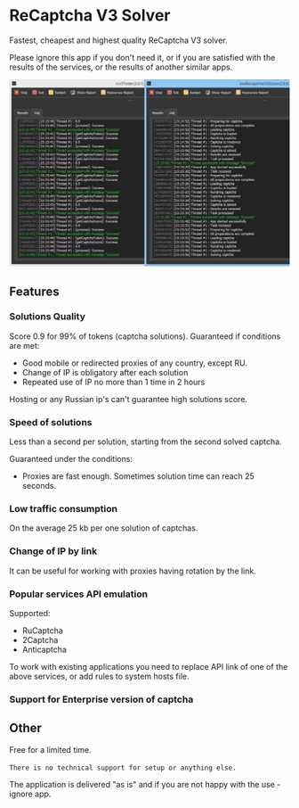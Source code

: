 # ReCaptcha V3 Solver

Fastest, cheapest and highest quality ReCaptcha V3 solver.

Please ignore this app if you don't need it, or if you are satisfied with the results of the services, or the results of another similar apps.

![](./tests-screen.jpg)

## Features

### Solutions Quality

Score 0.9 for 99% of tokens (captcha solutions).
Guaranteed if conditions are met:

-   Good mobile or redirected proxies of any country, except RU.
-   Change of IP is obligatory after each solution
-   Repeated use of IP no more than 1 time in 2 hours

Hosting or any Russian ip's can't guarantee high solutions score.

### Speed of solutions

Less than a second per solution, starting from the second solved captcha.

Guaranteed under the conditions:

-   Proxies are fast enough.
    Sometimes solution time can reach 25 seconds.

### Low traffic consumption

On the average 25 kb per one solution of captchas.

### Change of IP by link

It can be useful for working with proxies having rotation by the link.

### Popular services API emulation

Supported:

-   RuCaptcha
-   2Captcha
-   Anticaptcha

To work with existing applications you need to replace API link of one of the above services, or add rules to system hosts file.

### Support for Enterprise version of captcha

## Other

Free for a limited time.

`There is no technical support for setup or anything else.`

The application is delivered "as is" and if you are not happy with the use - ignore app.
